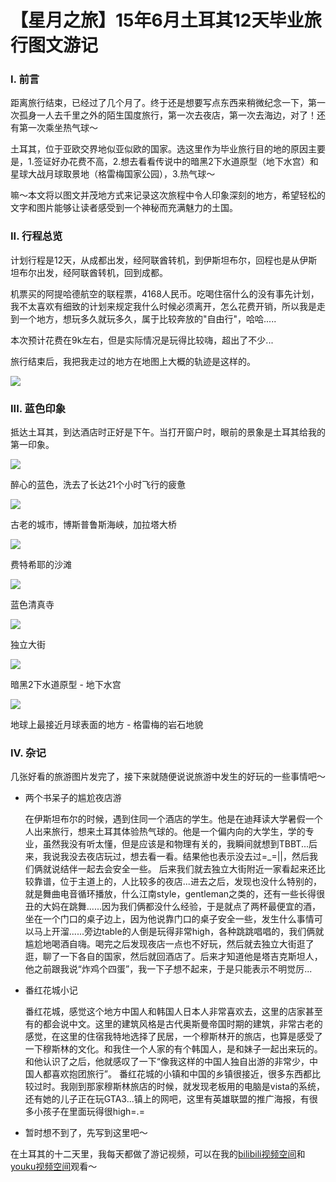 # 【星月之旅】15年6月土耳其12天毕业旅行图文游记

### I. 前言

距离旅行结束，已经过了几个月了。终于还是想要写点东西来稍微纪念一下，第一次孤身一人去千里之外的陌生国度旅行，第一次去夜店，第一次去海边，对了！还有第一次乘坐热气球～

土耳其，位于亚欧交界地似亚似欧的国家。选这里作为毕业旅行目的地的原因主要是，1.签证好办花费不高，2.想去看看传说中的暗黑2下水道原型（地下水宫）和星球大战月球取景地（格雷梅国家公园），3.热气球～

嘛～本文将以图文并茂地方式来记录这次旅程中令人印象深刻的地方，希望轻松的文字和图片能够让读者感受到一个神秘而充满魅力的土国。

### II. 行程总览

计划行程是12天，从成都出发，经阿联酋转机，到伊斯坦布尔，回程也是从伊斯坦布尔出发，经阿联酋转机，回到成都。

机票买的阿提哈德航空的联程票，4168人民币。吃喝住宿什么的没有事先计划，我不太喜欢有细致的计划来规定我什么时候必须离开，怎么花费开销，所以我是走到一个地方，想玩多久就玩多久，属于比较奔放的"自由行"，哈哈.....

本次预计花费在9k左右，但是实际情况是玩得比较嗨，超出了不少...

旅行结束后，我把我走过的地方在地图上大概的轨迹是这样的。

<img src="http://7xlt42.com1.z0.glb.clouddn.com/turkeypath.png"/>

### III. 蓝色印象

抵达土耳其，到达酒店时正好是下午。当打开窗户时，眼前的景象是土耳其给我的第一印象。

<img src="http://7xlt42.com1.z0.glb.clouddn.com/IMG_0068_sy.jpg"/>

醉心的蓝色，洗去了长达21个小时飞行的疲惫

<img src="http://7xlt42.com1.z0.glb.clouddn.com/IMG_1227_sy.jpg"/>

古老的城市，博斯普鲁斯海峡，加拉塔大桥

<img src="http://7xlt42.com1.z0.glb.clouddn.com/IMG_0138_sy.jpg"/>

费特希耶的沙滩

<img src="http://7xlt42.com1.z0.glb.clouddn.com/IMG_0689_sy.jpg"/>

蓝色清真寺

<img src="http://7xlt42.com1.z0.glb.clouddn.com/IMG_1245_sy.jpg"/>

独立大街

<img src="http://7xlt42.com1.z0.glb.clouddn.com/IMG_0702_sy.jpg"/>

暗黑2下水道原型 - 地下水宫

<img src="http://7xlt42.com1.z0.glb.clouddn.com/IMG_0995_sy.jpg"/>

地球上最接近月球表面的地方 - 格雷梅的岩石地貌

### IV. 杂记

几张好看的旅游图片发完了，接下来就随便说说旅游中发生的好玩的一些事情吧～

* 两个书呆子的尴尬夜店游

    在伊斯坦布尔的时候，遇到住同一个酒店的学生。他是在迪拜读大学暑假一个人出来旅行，想来土耳其体验热气球的。他是一个偏内向的大学生，学的专业，虽然我没有听太懂，但是应该是和物理有关的，我瞬间就想到TBBT...后来，我说我没去夜店玩过，想去看一看。结果他也表示没去过=_=||，然后我们俩就说结伴一起去会安全一些。
    后来我们就去独立大街附近一家看起来还比较靠谱，位于主道上的，人比较多的夜店...进去之后，发现也没什么特别的，就是舞曲电音循环播放，什么江南style，gentleman之类的，还有一些长得很丑的大妈在跳舞......因为我们俩都没什么经验，于是就点了两杯最便宜的酒，坐在一个门口的桌子边上，因为他说靠门口的桌子安全一些，发生什么事情可以马上开溜......旁边table的人倒是玩得非常high，各种跳跳唱唱的，我们俩就尴尬地喝酒自嗨。喝完之后发现夜店一点也不好玩，然后就去独立大街逛了逛，聊了一下各自的国家，然后就回酒店了。后来才知道他是塔吉克斯坦人，他之前跟我说“炸鸡个四蛋”，我一下子想不起来，于是只能表示不明觉厉...

* 番红花城小记

    番红花城，感觉这个地方中国人和韩国人日本人非常喜欢去，这里的店家甚至有的都会说中文。这里的建筑风格是古代奥斯曼帝国时期的建筑，非常古老的感觉，在这里的住宿我特地选择了民居，一个穆斯林开的旅店，也算是感受了一下穆斯林的文化。和我住一个人家的有个韩国人，是和妹子一起出来玩的。和他认识了之后，他就感叹了一下“像我这样的中国人独自出游的非常少，中国人都喜欢抱团旅行”。
    番红花城的小镇和中国的乡镇很接近，很多东西都比较过时。我刚到那家穆斯林旅店的时候，就发现老板用的电脑是vista的系统，还有她的儿子正在玩GTA3...镇上的网吧，这里有英雄联盟的推广海报，有很多小孩子在里面玩得很high=.=

* 暂时想不到了，先写到这里吧～

在土耳其的十二天里，我每天都做了游记视频，可以在我的[bilibili视频空间][1]和[youku视频空间][2]观看～

[1]: http://www.bilibili.com/video/av2588625/
[2]: http://v.youku.com/v_show/id_XMTI2Nzk0NTQxNg==.html